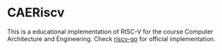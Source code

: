 # CAERiscv
This is a educational implementation of RISC-V for the course Computer
Architecture and Engineering.
Check [riscv-go](https://github.com/riscv/riscv-go) for official implementation.
